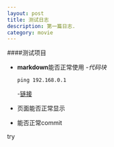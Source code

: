```yaml
---
layout: post
title: 测试日志
description: 第一篇日志.
category: movie
---
```



####测试项目
- **markdown**能否正常使用
	-*代码块*
	
	```
	ping 192.168.0.1
	```
	-[链接](https://chuanheyuanyuan.github.io)
- 页面能否正常显示
- 能否正常commit


try
	



